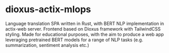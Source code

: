 # dioxus-actix-mlops
Language translation SPA written in Rust, with BERT NLP implementation in actix-web server. Frontend based on Dioxus framework with TailwindCSS styling. Made for educational purposes, with the aim to produce a web app leveraging pretrained BERT models for a range of NLP tasks (e.g. summarization, sentiment analysis etc.)
